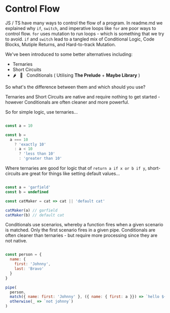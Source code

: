 # Control Flow

JS / TS have many ways to control the flow of a program. In readme.md we explained why `if`, `switch`, and imperative loops like `for` are poor ways to control flow. `for` uses mutation to run loops - which is something that we try to avoid. `if` and `switch` lead to a tangled mix of Conditional Logic, Code Blocks, Mutiple Returns, and Hard-to-track Mutation.

We've been introduced to some better alternatives including:

- Ternaries
- Short Circuits
- 🌶️  &nbsp; 🧩 &nbsp; Conditionals ( Utilising **The Prelude** + **Maybe Library** )

So what's the difference between them and which should you use?

Ternaries and Short Circuits are native and require nothing to get started - however Conditionals are often cleaner and more powerful.

So for simple logic, use ternaries...

```javascript

const a = 10

const b =
  a === 10
    ? 'exactly 10'
    : a < 10
      ? 'less than 10'
      : 'greater than 10'
```

Where ternaries are good for logic that of `return a if x or b if y`, short-circuits are great for things like setting default values...

```javascript

const a = 'garfield'
const b = undefined

const catMaker = cat => cat || 'default cat'

catMaker(a) // garfield
catMaker(b) // default cat

```

Conditionals use scenarios, whereby a function fires when a given scenario is matched. Only the first scenario fires in a given pipe.
Conditionals are often cleaner than ternaries - but require more processing since they are not native.

```javascript

const person = {
  name: {
    first: 'Johnny',
    last: 'Bravo'
  }
}

pipe(
  person,
  match({ name: first: 'Johnny' }, ({ name: { first: a }}) => `hello ${a}`),
  otherwise(_ => `not johnny`)
)
```
